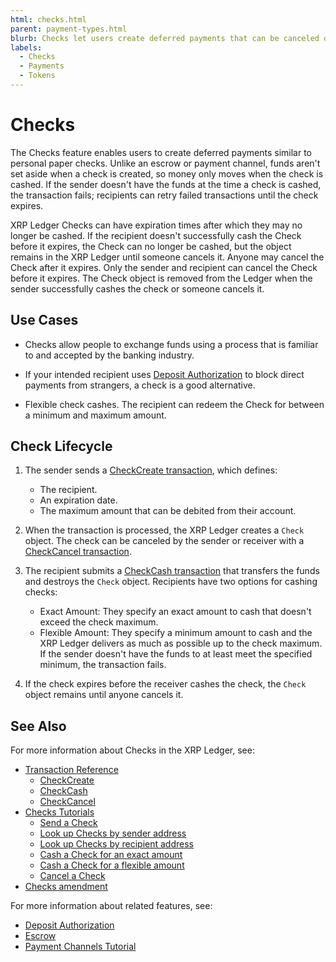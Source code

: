 ```yaml
---
html: checks.html
parent: payment-types.html
blurb: Checks let users create deferred payments that can be canceled or cashed by the intended recipients.
labels:
  - Checks
  - Payments
  - Tokens
---
```

# Checks

The Checks feature enables users to create deferred payments similar to personal paper checks. Unlike an escrow or payment channel, funds aren't set aside when a check is created, so money only moves when the check is cashed. If the sender doesn't have the funds at the time a check is cashed, the transaction fails; recipients can retry failed transactions until the check expires.

XRP Ledger Checks can have expiration times after which they may no longer be cashed. If the recipient doesn't successfully cash the Check before it expires, the Check can no longer be cashed, but the object remains in the XRP Ledger until someone cancels it. Anyone may cancel the Check after it expires. Only the sender and recipient can cancel the Check before it expires. The Check object is removed from the Ledger when the sender successfully cashes the check or someone cancels it.

## Use Cases

- Checks allow people to exchange funds using a process that is familiar to and accepted by the banking industry.

- If your intended recipient uses [Deposit Authorization](../accounts/depositauth.md) to block direct payments from strangers, a check is a good alternative.

- Flexible check cashes. The recipient can redeem the Check for between a minimum and maximum amount.


## Check Lifecycle

1. The sender sends a [CheckCreate transaction](../../references/protocol/transactions/types/checkcreate.md), which defines:
    - The recipient.
    - An expiration date.
    - The maximum amount that can be debited from their account.

2. When the transaction is processed, the XRP Ledger creates a `Check` object. The check can be canceled by the sender or receiver with a [CheckCancel transaction](../../references/protocol/transactions/types/checkcancel.md).

3. The recipient submits a [CheckCash transaction](../../references/protocol/transactions/types/checkcash.md) that transfers the funds and destroys the `Check` object. Recipients have two options for cashing checks:
    - Exact Amount: They specify an exact amount to cash that doesn't exceed the check maximum.
    - Flexible Amount: They specify a minimum amount to cash and the XRP Ledger delivers as much as possible up to the check maximum. If the sender doesn't have the funds to at least meet the specified minimum, the transaction fails.

4. If the check expires before the receiver cashes the check, the `Check` object remains until anyone cancels it.



## See Also

For more information about Checks in the XRP Ledger, see:

- [Transaction Reference](../../references/protocol/transactions/types/index.md)
    - [CheckCreate](../../references/protocol/transactions/types/checkcreate.md)
    - [CheckCash](../../references/protocol/transactions/types/checkcash.md)
    - [CheckCancel](../../references/protocol/transactions/types/checkcancel.md)
- [Checks Tutorials](../../tutorials/use-specialized-payment-types/use-checks/use-checks.md)
    - [Send a Check](../../tutorials/use-specialized-payment-types/use-checks/send-a-check.md)
    - [Look up Checks by sender address](../../tutorials/use-specialized-payment-types/use-checks/look-up-checks-by-sender.md)
    - [Look up Checks by recipient address](../../tutorials/use-specialized-payment-types/use-checks/look-up-checks-by-recipient.md)
    - [Cash a Check for an exact amount](../../tutorials/use-specialized-payment-types/use-checks/cash-a-check-for-an-exact-amount.md)
    - [Cash a Check for a flexible amount](../../tutorials/use-specialized-payment-types/use-checks/cash-a-check-for-a-flexible-amount.md)
    - [Cancel a Check](../../tutorials/use-specialized-payment-types/use-checks/cancel-a-check.md)
- [Checks amendment](../../resources/known-amendments.md#checks)

For more information about related features, see:

* [Deposit Authorization](../accounts/depositauth.md)
* [Escrow](escrow.md)
* [Payment Channels Tutorial](../../tutorials/use-specialized-payment-types/use-payment-channels.md)

